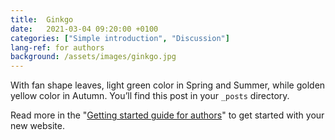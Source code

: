 ```yaml
---
title:  Ginkgo
date:   2021-03-04 09:20:00 +0100
categories: ["Simple introduction", "Discussion"]
lang-ref: for authors
background: /assets/images/ginkgo.jpg
---
```

With fan shape leaves, light green color in Spring and Summer, while golden yellow color in Autumn. You’ll find this post in your `_posts` directory.

Read more in the "[Getting started guide for authors](https://github.com/gbif/hosted-portals/blob/main/getting-started/for-authors.md)" to get started with your new website.
